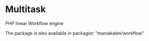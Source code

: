 # Multitask
PHP linear Workflow engine


The package is also available in packagist: "maniakalen/workflow"